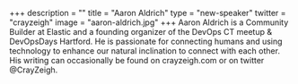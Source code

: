 +++
description = ""
title = "Aaron Aldrich"
type = "new-speaker"
twitter = "crayzeigh"
image = "aaron-aldrich.jpg"
+++
Aaron Aldrich is a Community Builder at Elastic and a founding organizer of the DevOps CT meetup & DevOpsDays Hartford. He is passionate for connecting humans and using technology to enhance our natural inclination to connect with each other. His writing can occasionally be found on crayzeigh.com or on twitter @CrayZeigh.